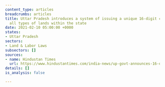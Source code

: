 ```yaml
---
content_type: articles
breadcrumbs: articles
title: Uttar Pradesh introduces a system of issuing a unique 16-digit code to mark
  all types of lands within the state
date: 2021-02-10 05:00:00 +0000
states:
- Uttar Pradesh
sectors:
- Land & Labor Laws
subsectors: []
sources:
- name: Hindustan Times
  url: https://www.hindustantimes.com/india-news/up-govt-announces-16-digit-unicode-to-identify-landholdings-101612709100446.html
details: []
is_analysis: false

---
```

